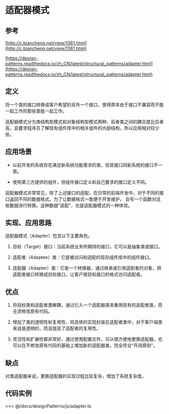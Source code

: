 # 适配器模式

## 参考

[http://c.biancheng.net/view/1361.html](http://c.biancheng.net/view/1361.html)

[https://design-patterns.readthedocs.io/zh_CN/latest/structural_patterns/adapter.html](https://design-patterns.readthedocs.io/zh_CN/latest/structural_patterns/adapter.html)

## 定义

将一个类的接口转换成客户希望的另外一个接口，使得原本由于接口不兼容而不能一起工作的那些类能一起工作。

适配器模式分为类结构型模式和对象结构型模式两种，前者类之间的耦合度比后者高，且要求程序员了解现有组件库中的相关组件的内部结构，所以应用相对较少些。

## 应用场景

- 以前开发的系统存在满足新系统功能需求的类，但其接口同新系统的接口不一致。

- 使用第三方提供的组件，但组件接口定义和自己要求的接口定义不同。

适配器模式非常常见，除了上述接口的适配，在日常的前端开发中，对于不同的接口返回不同的数据格式，为了让数据格式一致便于开发维护，
会写一个函数对这些数据进行转换。这种数据“适配”，也是适配器模式的一种体现。

## 实现、应用思路

适配器模式（Adapter）包含以下主要角色。

1. 目标（Target）接口：当前系统业务所期待的接口，它可以是抽象类或接口。

2. 适配者（Adaptee）类：它是被访问和适配的现存组件库中的组件接口。

3. 适配器（Adapter）类：它是一个转换器，通过继承或引用适配者的对象，把适配者接口转换成目标接口，让客户按目标接口的格式访问适配者。

## 优点

1. 将目标类和适配者类解耦，通过引入一个适配器类来重用现有的适配者类，而无须修改原有代码。

2. 增加了类的透明性和复用性，将具体的实现封装在适配者类中，对于客户端类来说是透明的，而且提高了适配者的复用性。

3. 灵活性和扩展性都非常好，通过使用配置文件，可以很方便地更换适配器，也可以在不修改原有代码的基础上增加新的适配器类，完全符合“开闭原则”。

## 缺点

对类适配器来说，更换适配器的实现过程比较复杂，增加了系统复杂度。

## 代码实例

<<< @/docs/designPatterns/js/adapter.ts

<adapter />
